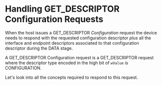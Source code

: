 # Handling GET_DESCRIPTOR Configuration Requests

When the host issues a GET_DESCRIPTOR *Configuration* request the device needs to respond with the requested configuration descriptor *plus* all the interface and endpoint descriptors associated to that configuration descriptor during the DATA stage.

 A GET_DESCRIPTOR Configuration request is a GET_DESCRIPTOR request where the descriptor type encoded in the high bit of `wValue` is CONFIGURATION.

Let's look into all the concepts required to respond to this request.
